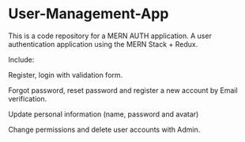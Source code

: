 # User-Management-App
This is a code repository for a MERN AUTH application. A user authentication application using the MERN Stack + Redux.

Include:

Register, login with validation form.

Forgot password, reset password and register a new account by Email verification.

Update personal information (name, password and avatar)

Change permissions and delete user accounts with Admin.
